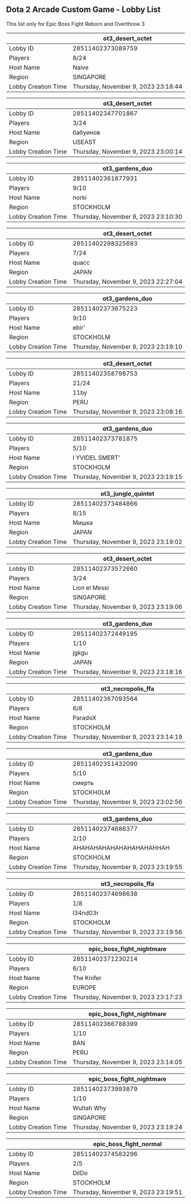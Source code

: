 ## Dota 2 Arcade Custom Game - Lobby List

This list only for Epic Boss Fight Reborn and Overthrow 3

|  | ot3_desert_octet |
| ------ | ------ |
| Lobby ID | 28511402373089759 |
| Players | 8/24 |
| Host Name | Naive |
| Region | SINGAPORE |
| Lobby Creation Time | Thursday, November 9, 2023 23:18:44 |


|  | ot3_desert_octet |
| ------ | ------ |
| Lobby ID | 28511402347701867 |
| Players | 3/24 |
| Host Name | бабуинов |
| Region | USEAST |
| Lobby Creation Time | Thursday, November 9, 2023 23:00:14 |


|  | ot3_gardens_duo |
| ------ | ------ |
| Lobby ID | 28511402361877931 |
| Players | 9/10 |
| Host Name | norki |
| Region | STOCKHOLM |
| Lobby Creation Time | Thursday, November 9, 2023 23:10:30 |


|  | ot3_desert_octet |
| ------ | ------ |
| Lobby ID | 28511402298325693 |
| Players | 7/24 |
| Host Name | quacc |
| Region | JAPAN |
| Lobby Creation Time | Thursday, November 9, 2023 22:27:04 |


|  | ot3_gardens_duo |
| ------ | ------ |
| Lobby ID | 28511402373675223 |
| Players | 9/10 |
| Host Name | ebir' |
| Region | STOCKHOLM |
| Lobby Creation Time | Thursday, November 9, 2023 23:19:10 |


|  | ot3_desert_octet |
| ------ | ------ |
| Lobby ID | 28511402358798753 |
| Players | 21/24 |
| Host Name | 11by |
| Region | PERU |
| Lobby Creation Time | Thursday, November 9, 2023 23:08:16 |


|  | ot3_gardens_duo |
| ------ | ------ |
| Lobby ID | 28511402373781875 |
| Players | 5/10 |
| Host Name | I YVIDEL SMERT' |
| Region | STOCKHOLM |
| Lobby Creation Time | Thursday, November 9, 2023 23:19:15 |


|  | ot3_jungle_quintet |
| ------ | ------ |
| Lobby ID | 28511402373484866 |
| Players | 8/15 |
| Host Name | Мишка |
| Region | JAPAN |
| Lobby Creation Time | Thursday, November 9, 2023 23:19:02 |


|  | ot3_desert_octet |
| ------ | ------ |
| Lobby ID | 28511402373572660 |
| Players | 3/24 |
| Host Name | Lion el Messi |
| Region | SINGAPORE |
| Lobby Creation Time | Thursday, November 9, 2023 23:19:06 |


|  | ot3_gardens_duo |
| ------ | ------ |
| Lobby ID | 28511402372449195 |
| Players | 1/10 |
| Host Name | jgkgu |
| Region | JAPAN |
| Lobby Creation Time | Thursday, November 9, 2023 23:18:16 |


|  | ot3_necropolis_ffa |
| ------ | ------ |
| Lobby ID | 28511402367093564 |
| Players | 6/8 |
| Host Name | ParadoX |
| Region | STOCKHOLM |
| Lobby Creation Time | Thursday, November 9, 2023 23:14:19 |


|  | ot3_gardens_duo |
| ------ | ------ |
| Lobby ID | 28511402351432090 |
| Players | 5/10 |
| Host Name | смерть |
| Region | STOCKHOLM |
| Lobby Creation Time | Thursday, November 9, 2023 23:02:56 |


|  | ot3_gardens_duo |
| ------ | ------ |
| Lobby ID | 28511402374686377 |
| Players | 2/10 |
| Host Name | AHAHAHAHAHAHAHAHAHAHHAH |
| Region | STOCKHOLM |
| Lobby Creation Time | Thursday, November 9, 2023 23:19:55 |


|  | ot3_necropolis_ffa |
| ------ | ------ |
| Lobby ID | 28511402374698638 |
| Players | 1/8 |
| Host Name | l34nd03r |
| Region | STOCKHOLM |
| Lobby Creation Time | Thursday, November 9, 2023 23:19:56 |


|  | epic_boss_fight_nightmare |
| ------ | ------ |
| Lobby ID | 28511402371230214 |
| Players | 6/10 |
| Host Name | The Knifer |
| Region | EUROPE |
| Lobby Creation Time | Thursday, November 9, 2023 23:17:23 |


|  | epic_boss_fight_nightmare |
| ------ | ------ |
| Lobby ID | 28511402366788399 |
| Players | 1/10 |
| Host Name | BAN |
| Region | PERU |
| Lobby Creation Time | Thursday, November 9, 2023 23:14:05 |


|  | epic_boss_fight_nightmare |
| ------ | ------ |
| Lobby ID | 28511402373993879 |
| Players | 1/10 |
| Host Name | Wultah Why |
| Region | SINGAPORE |
| Lobby Creation Time | Thursday, November 9, 2023 23:19:24 |


|  | epic_boss_fight_normal |
| ------ | ------ |
| Lobby ID | 28511402374583296 |
| Players | 2/5 |
| Host Name | DilDo |
| Region | STOCKHOLM |
| Lobby Creation Time | Thursday, November 9, 2023 23:19:51 |


